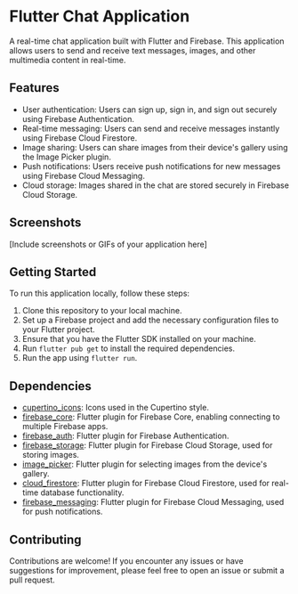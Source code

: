 # Flutter Chat Application

A real-time chat application built with Flutter and Firebase. This application allows users to send and receive text messages, images, and other multimedia content in real-time.

## Features

- User authentication: Users can sign up, sign in, and sign out securely using Firebase Authentication.
- Real-time messaging: Users can send and receive messages instantly using Firebase Cloud Firestore.
- Image sharing: Users can share images from their device's gallery using the Image Picker plugin.
- Push notifications: Users receive push notifications for new messages using Firebase Cloud Messaging.
- Cloud storage: Images shared in the chat are stored securely in Firebase Cloud Storage.

## Screenshots

[Include screenshots or GIFs of your application here]

## Getting Started

To run this application locally, follow these steps:

1. Clone this repository to your local machine.
2. Set up a Firebase project and add the necessary configuration files to your Flutter project.
3. Ensure that you have the Flutter SDK installed on your machine.
4. Run `flutter pub get` to install the required dependencies.
5. Run the app using `flutter run`.

## Dependencies

- [cupertino_icons](https://pub.dev/packages/cupertino_icons): Icons used in the Cupertino style.
- [firebase_core](https://pub.dev/packages/firebase_core): Flutter plugin for Firebase Core, enabling connecting to multiple Firebase apps.
- [firebase_auth](https://pub.dev/packages/firebase_auth): Flutter plugin for Firebase Authentication.
- [firebase_storage](https://pub.dev/packages/firebase_storage): Flutter plugin for Firebase Cloud Storage, used for storing images.
- [image_picker](https://pub.dev/packages/image_picker): Flutter plugin for selecting images from the device's gallery.
- [cloud_firestore](https://pub.dev/packages/cloud_firestore): Flutter plugin for Firebase Cloud Firestore, used for real-time database functionality.
- [firebase_messaging](https://pub.dev/packages/firebase_messaging): Flutter plugin for Firebase Cloud Messaging, used for push notifications.

## Contributing

Contributions are welcome! If you encounter any issues or have suggestions for improvement, please feel free to open an issue or submit a pull request.
